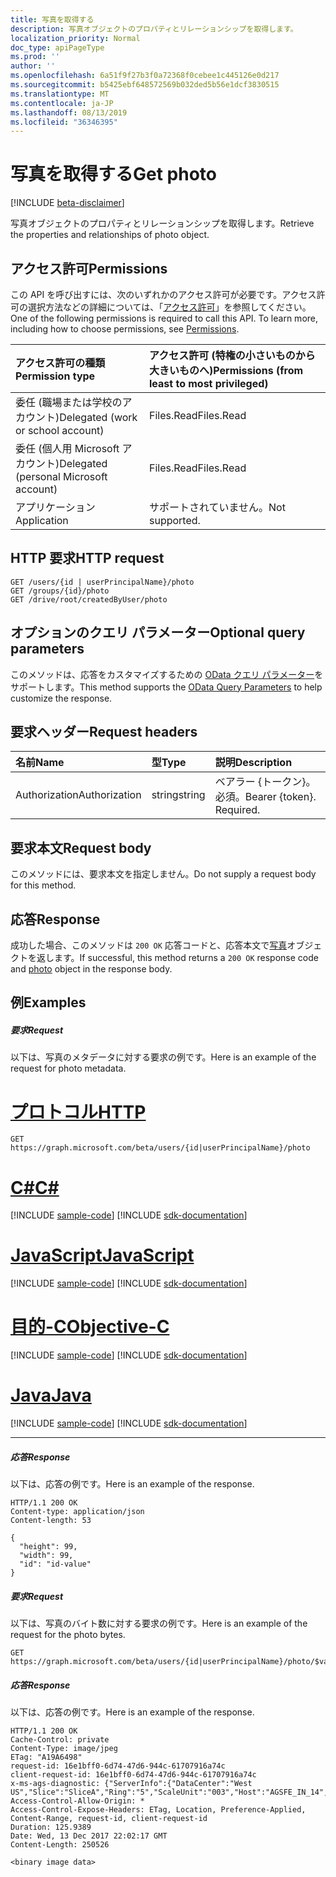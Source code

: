 ```yaml
---
title: 写真を取得する
description: 写真オブジェクトのプロパティとリレーションシップを取得します。
localization_priority: Normal
doc_type: apiPageType
ms.prod: ''
author: ''
ms.openlocfilehash: 6a51f9f27b3f0a72368f0cebee1c445126e0d217
ms.sourcegitcommit: b5425ebf648572569b032ded5b56e1dcf3830515
ms.translationtype: MT
ms.contentlocale: ja-JP
ms.lasthandoff: 08/13/2019
ms.locfileid: "36346395"
---
```

# <a name="get-photo"></a><span data-ttu-id="b053a-103">写真を取得する</span><span class="sxs-lookup"><span data-stu-id="b053a-103">Get photo</span></span>

[!INCLUDE [beta-disclaimer](../../includes/beta-disclaimer.md)]

<span data-ttu-id="b053a-104">写真オブジェクトのプロパティとリレーションシップを取得します。</span><span class="sxs-lookup"><span data-stu-id="b053a-104">Retrieve the properties and relationships of photo object.</span></span>
## <a name="permissions"></a><span data-ttu-id="b053a-105">アクセス許可</span><span class="sxs-lookup"><span data-stu-id="b053a-105">Permissions</span></span>
<span data-ttu-id="b053a-p101">この API を呼び出すには、次のいずれかのアクセス許可が必要です。アクセス許可の選択方法などの詳細については、「[アクセス許可](/graph/permissions-reference)」を参照してください。</span><span class="sxs-lookup"><span data-stu-id="b053a-p101">One of the following permissions is required to call this API. To learn more, including how to choose permissions, see [Permissions](/graph/permissions-reference).</span></span>

|<span data-ttu-id="b053a-108">アクセス許可の種類</span><span class="sxs-lookup"><span data-stu-id="b053a-108">Permission type</span></span>      | <span data-ttu-id="b053a-109">アクセス許可 (特権の小さいものから大きいものへ)</span><span class="sxs-lookup"><span data-stu-id="b053a-109">Permissions (from least to most privileged)</span></span>              |
|:--------------------|:---------------------------------------------------------|
|<span data-ttu-id="b053a-110">委任 (職場または学校のアカウント)</span><span class="sxs-lookup"><span data-stu-id="b053a-110">Delegated (work or school account)</span></span> | <span data-ttu-id="b053a-111">Files.Read</span><span class="sxs-lookup"><span data-stu-id="b053a-111">Files.Read</span></span>    |
|<span data-ttu-id="b053a-112">委任 (個人用 Microsoft アカウント)</span><span class="sxs-lookup"><span data-stu-id="b053a-112">Delegated (personal Microsoft account)</span></span> | <span data-ttu-id="b053a-113">Files.Read</span><span class="sxs-lookup"><span data-stu-id="b053a-113">Files.Read</span></span>    |
|<span data-ttu-id="b053a-114">アプリケーション</span><span class="sxs-lookup"><span data-stu-id="b053a-114">Application</span></span> | <span data-ttu-id="b053a-115">サポートされていません。</span><span class="sxs-lookup"><span data-stu-id="b053a-115">Not supported.</span></span> |

## <a name="http-request"></a><span data-ttu-id="b053a-116">HTTP 要求</span><span class="sxs-lookup"><span data-stu-id="b053a-116">HTTP request</span></span>
<!-- { "blockType": "ignored" } -->
```http
GET /users/{id | userPrincipalName}/photo
GET /groups/{id}/photo
GET /drive/root/createdByUser/photo
```
## <a name="optional-query-parameters"></a><span data-ttu-id="b053a-117">オプションのクエリ パラメーター</span><span class="sxs-lookup"><span data-stu-id="b053a-117">Optional query parameters</span></span>
<span data-ttu-id="b053a-118">このメソッドは、応答をカスタマイズするための [OData クエリ パラメーター](https://developer.microsoft.com/graph/docs/concepts/query_parameters)をサポートします。</span><span class="sxs-lookup"><span data-stu-id="b053a-118">This method supports the [OData Query Parameters](https://developer.microsoft.com/graph/docs/concepts/query_parameters) to help customize the response.</span></span>

## <a name="request-headers"></a><span data-ttu-id="b053a-119">要求ヘッダー</span><span class="sxs-lookup"><span data-stu-id="b053a-119">Request headers</span></span>
| <span data-ttu-id="b053a-120">名前</span><span class="sxs-lookup"><span data-stu-id="b053a-120">Name</span></span>       | <span data-ttu-id="b053a-121">型</span><span class="sxs-lookup"><span data-stu-id="b053a-121">Type</span></span> | <span data-ttu-id="b053a-122">説明</span><span class="sxs-lookup"><span data-stu-id="b053a-122">Description</span></span>|
|:-----------|:------|:----------|
| <span data-ttu-id="b053a-123">Authorization</span><span class="sxs-lookup"><span data-stu-id="b053a-123">Authorization</span></span>  | <span data-ttu-id="b053a-124">string</span><span class="sxs-lookup"><span data-stu-id="b053a-124">string</span></span>  | <span data-ttu-id="b053a-p102">ベアラー {トークン}。必須。</span><span class="sxs-lookup"><span data-stu-id="b053a-p102">Bearer {token}. Required.</span></span> |

## <a name="request-body"></a><span data-ttu-id="b053a-127">要求本文</span><span class="sxs-lookup"><span data-stu-id="b053a-127">Request body</span></span>
<span data-ttu-id="b053a-128">このメソッドには、要求本文を指定しません。</span><span class="sxs-lookup"><span data-stu-id="b053a-128">Do not supply a request body for this method.</span></span>

## <a name="response"></a><span data-ttu-id="b053a-129">応答</span><span class="sxs-lookup"><span data-stu-id="b053a-129">Response</span></span>

<span data-ttu-id="b053a-130">成功した場合、このメソッドは `200 OK` 応答コードと、応答本文で[写真](../resources/photo.md)オブジェクトを返します。</span><span class="sxs-lookup"><span data-stu-id="b053a-130">If successful, this method returns a `200 OK` response code and [photo](../resources/photo.md) object in the response body.</span></span>
## <a name="examples"></a><span data-ttu-id="b053a-131">例</span><span class="sxs-lookup"><span data-stu-id="b053a-131">Examples</span></span>
##### <a name="request"></a><span data-ttu-id="b053a-132">要求</span><span class="sxs-lookup"><span data-stu-id="b053a-132">Request</span></span>
<span data-ttu-id="b053a-133">以下は、写真のメタデータに対する要求の例です。</span><span class="sxs-lookup"><span data-stu-id="b053a-133">Here is an example of the request for photo metadata.</span></span>

# <a name="httptabhttp"></a>[<span data-ttu-id="b053a-134">プロトコル</span><span class="sxs-lookup"><span data-stu-id="b053a-134">HTTP</span></span>](#tab/http)
<!-- {
  "blockType": "request",
  "name": "get_photo"
}-->
```http
GET https://graph.microsoft.com/beta/users/{id|userPrincipalName}/photo
```
# <a name="ctabcsharp"></a>[<span data-ttu-id="b053a-135">C#</span><span class="sxs-lookup"><span data-stu-id="b053a-135">C#</span></span>](#tab/csharp)
[!INCLUDE [sample-code](../includes/snippets/csharp/get-photo-csharp-snippets.md)]
[!INCLUDE [sdk-documentation](../includes/snippets/snippets-sdk-documentation-link.md)]

# <a name="javascripttabjavascript"></a>[<span data-ttu-id="b053a-136">JavaScript</span><span class="sxs-lookup"><span data-stu-id="b053a-136">JavaScript</span></span>](#tab/javascript)
[!INCLUDE [sample-code](../includes/snippets/javascript/get-photo-javascript-snippets.md)]
[!INCLUDE [sdk-documentation](../includes/snippets/snippets-sdk-documentation-link.md)]

# <a name="objective-ctabobjc"></a>[<span data-ttu-id="b053a-137">目的-C</span><span class="sxs-lookup"><span data-stu-id="b053a-137">Objective-C</span></span>](#tab/objc)
[!INCLUDE [sample-code](../includes/snippets/objc/get-photo-objc-snippets.md)]
[!INCLUDE [sdk-documentation](../includes/snippets/snippets-sdk-documentation-link.md)]

# <a name="javatabjava"></a>[<span data-ttu-id="b053a-138">Java</span><span class="sxs-lookup"><span data-stu-id="b053a-138">Java</span></span>](#tab/java)
[!INCLUDE [sample-code](../includes/snippets/java/get-photo-java-snippets.md)]
[!INCLUDE [sdk-documentation](../includes/snippets/snippets-sdk-documentation-link.md)]

---

##### <a name="response"></a><span data-ttu-id="b053a-139">応答</span><span class="sxs-lookup"><span data-stu-id="b053a-139">Response</span></span>
<span data-ttu-id="b053a-140">以下は、応答の例です。</span><span class="sxs-lookup"><span data-stu-id="b053a-140">Here is an example of the response.</span></span>
<!-- {
  "blockType": "response",
  "truncated": false,
  "@odata.type": "microsoft.graph.profilePhoto"
} -->
```http
HTTP/1.1 200 OK
Content-type: application/json
Content-length: 53

{
  "height": 99,
  "width": 99,
  "id": "id-value"
}
```
##### <a name="request"></a><span data-ttu-id="b053a-141">要求</span><span class="sxs-lookup"><span data-stu-id="b053a-141">Request</span></span>
<span data-ttu-id="b053a-142">以下は、写真のバイト数に対する要求の例です。</span><span class="sxs-lookup"><span data-stu-id="b053a-142">Here is an example of the request for the photo bytes.</span></span>
<!-- {
  "blockType": "ignored",
  "name": "get_photo"
}-->
```http
GET https://graph.microsoft.com/beta/users/{id|userPrincipalName}/photo/$value
```
##### <a name="response"></a><span data-ttu-id="b053a-143">応答</span><span class="sxs-lookup"><span data-stu-id="b053a-143">Response</span></span>
<span data-ttu-id="b053a-144">以下は、応答の例です。</span><span class="sxs-lookup"><span data-stu-id="b053a-144">Here is an example of the response.</span></span>

<!-- { "blockType": "ignored","@odata.type": "stream" } -->

```http
HTTP/1.1 200 OK
Cache-Control: private
Content-Type: image/jpeg
ETag: "A19A6498"
request-id: 16e1bff0-6d74-47d6-944c-61707916a74c
client-request-id: 16e1bff0-6d74-47d6-944c-61707916a74c
x-ms-ags-diagnostic: {"ServerInfo":{"DataCenter":"West US","Slice":"SliceA","Ring":"5","ScaleUnit":"003","Host":"AGSFE_IN_14","ADSiteName":"WST"}}
Access-Control-Allow-Origin: *
Access-Control-Expose-Headers: ETag, Location, Preference-Applied, Content-Range, request-id, client-request-id
Duration: 125.9389
Date: Wed, 13 Dec 2017 22:02:17 GMT
Content-Length: 250526

<binary image data>
```




<!-- uuid: 8fcb5dbc-d5aa-4681-8e31-b001d5168d79
2015-10-25 14:57:30 UTC -->
<!--
{
  "type": "#page.annotation",
  "description": "Get photo",
  "keywords": "",
  "section": "documentation",
  "tocPath": "",
  "suppressions": [
  ]
}
-->
